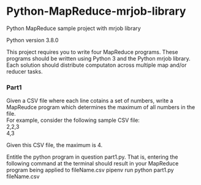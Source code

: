 # Python-MapReduce-mrjob-library
Python MapReduce sample project with mrjob library

Python version 3.8.0

This project requires you to write four MapReduce programs. These programs should be written using Python 3  and the Python mrjob library.
Each solution should distribute computaton across multiple map and/or reducer tasks.

<h3>Part1</h3>
Given a CSV file where each line cotains a set of numbers, write a MapReudce program which determines the maximum of all numbers in the file. <br>
For example, consider the following sample CSV file: <br>
2,2,3 <br>
4,3 <br>

Given this CSV file, the maximum is 4.

Entitle the python program in question part1.py. That is, entering the following command at the terminal should result in your MapReduce program being applied to fileName.csv pipenv run python part1.py fileName.csv




